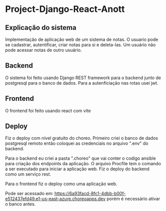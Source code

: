 # Project-Django-React-Anott

## Explicação do sistema

Implementação de aplicação web de um sistema de notas. O usuario pode se cadastrar, autentificar, criar notas para si e deleta-las. Um usuário não pode acessar notas de outro usuário.

## Backend

O sistema foi feito usando Django REST framework para o backend junto de postgresql para o banco de dados. Para a autenficiação nas rotas usei jwt.

## Frontend

O frontend foi feito usando react com vite

## Deploy

Fiz o deploy com nível gratuito do choreo. Primeiro criei o banco de dados postgresql remoto então coloquei as credenciais no arquivo ".env" do backend.

Para o backend eu criei a pasta ".choreo" que vai conter o codigo ansible para criação dos endpoints da aplicação. O arquivo Procfile tem o comando a ser executado para iniciar a aplicação web. Fiz o deploy do backend como um serviço rest.

Para o frontend fiz o deploy como uma aplicação web.

Pode ser acessado em: https://6a93facd-8fc1-4dbb-b00f-e512437efd49.e1-us-east-azure.choreoapps.dev porém é necessário ativar o banco antes.

